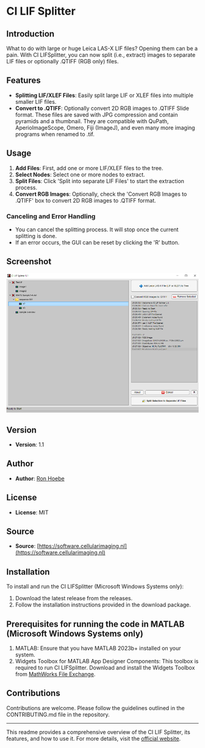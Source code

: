 # CI LIF Splitter

## Introduction

What to do with large or huge Leica LAS-X LIF files? Opening them can be a pain. With CI LIFSplitter, you can now split (i.e., extract) images to separate LIF files or optionally .QTIFF (RGB only) files.

## Features

- **Splitting LIF/XLEF Files**: Easily split large LIF or XLEF files into multiple smaller LIF files.
- **Convert to .QTIFF**: Optionally convert 2D RGB images to .QTIFF Slide format. These files are saved with JPG compression and contain pyramids and a thumbnail. They are compatible with QuPath, AperioImageScope, Omero, Fiji (ImageJ), and even many more imaging programs when renamed to .tif.

## Usage

1. **Add Files**: First, add one or more LIF/XLEF files to the tree.
2. **Select Nodes**: Select one or more nodes to extract.
3. **Split Files**: Click 'Split into separate LIF Files' to start the extraction process.
4. **Convert RGB Images**: Optionally, check the 'Convert RGB Images to .QTIFF' box to convert 2D RGB images to .QTIFF format.

### Canceling and Error Handling

- You can cancel the splitting process. It will stop once the current splitting is done.
- If an error occurs, the GUI can be reset by clicking the 'R' button.

## Screenshot

![CI LIF Splitter Interface](https://github.com/Cellular-Imaging-Amsterdam-UMC/CI_LIF-Splitter/blob/main/Schermafbeelding%202024-05-29%20152728.png)

## Version

- **Version**: 1.1

## Author

- **Author**: [Ron Hoebe](mailto:r.a.hoebe@amsterdamumc.nl)

## License

- **License**: MIT

## Source

- **Source**: [https://software.cellularimaging.nl](https://software.cellularimaging.nl)

## Installation

To install and run the CI LIFSplitter (Microsoft Windows Systems only):

1. Download the latest release from the releases.
2. Follow the installation instructions provided in the download package.

## Prerequisites for running the code in MATLAB (Microsoft Windows Systems only)
1. MATLAB: Ensure that you have MATLAB 2023b+ installed on your system.
2. Widgets Toolbox for MATLAB App Designer Components: This toolbox is required to run CI LIFSplitter. 
Download and install the Widgets Toolbox from [MathWorks File Exchange](https://nl.mathworks.com/matlabcentral/fileexchange/83328-widgets-toolbox-matlab-app-designer-components).

## Contributions

Contributions are welcome. Please follow the guidelines outlined in the CONTRIBUTING.md file in the repository.

---

This readme provides a comprehensive overview of the CI LIF Splitter, its features, and how to use it. For more details, visit the [official website](https://software.cellularimaging.nl).
